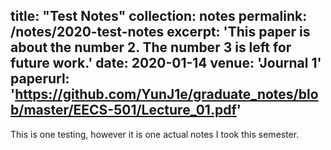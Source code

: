 title: "Test Notes"
collection: notes
permalink: /notes/2020-test-notes
excerpt: 'This paper is about the number 2. The number 3 is left for future work.'
date: 2020-01-14
venue: 'Journal 1'
paperurl: 'https://github.com/YunJ1e/graduate_notes/blob/master/EECS-501/Lecture_01.pdf'
---
This is one testing, however it is one actual notes I took this semester.

